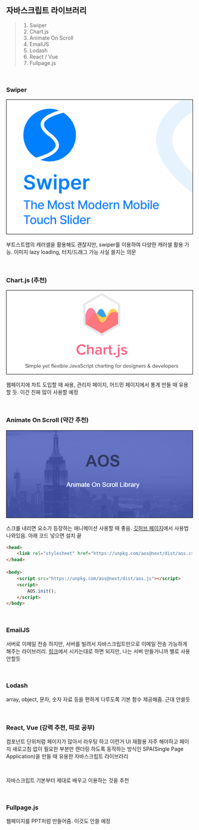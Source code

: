 ## 자바스크립트 라이브러리

> 1. Swiper
> 2. Chart.js
> 3. Animate On Scroll
> 4. EmailJS
> 5. Lodash
> 6. React / Vue
> 7. Fullpage.js

<br>

### Swiper

<p align="center"><a href="https://swiperjs.com/"><img src="./img/img01.png" style="border: 1px solid black" /></a></p>

부트스트랩의 캐러셀을 활용해도 괜찮지만, swiper를 이용하여 다양한 캐러셀 활용 가능. 이미지 lazy loading, 터치/드래그 가능 사실 쓸지는 의문

<br>

### Chart.js (추천)

<p align="center"><a href="https://www.chartjs.org/"><img src="./img/img02.png" style="border: 1px solid black" /></a></p>

웹페이지에 차트 도입할 때 싸용, 관리자 페이지, 어드민 페이지에서 통계 만들 때 유용할 듯. 이건 진짜 많이 사용할 예정

<br>

### Animate On Scroll (약간 추천)

<p align="center"><a href="https://michalsnik.github.io/aos/"><img src="./img/img03.png" style="border: 1px solid black" /></a></p>

스크롤 내리면 요소가 등장하는 애니메이션 사용할 때 좋음. [깃허브 페이지](https://github.com/michalsnik/aos)에서 사용법 나와있음. 아래 코드 넣으면 설치 끝

```html
<head>
    <link rel="stylesheet" href="https://unpkg.com/aos@next/dist/aos.css" />
</head>

<body>
    <script src="https://unpkg.com/aos@next/dist/aos.js"></script>
    <script>
        AOS.init();
    </script>
</body>
```

<br>

### EmailJS

서버로 이메일 전송 하지만, 서버를 빌려서 자바스크립트만으로 이메일 전송 가능하게 해주는 라이브러리. [링크](https://www.emailjs.com/docs/introduction/how-does-emailjs-work/)에서 시키는대로 하면 되지만, 나는 서버 만들거니까 별로 사용 안할듯

<br>

### Lodash

array, object, 문자, 숫자 자료 등을 편하게 다루도록 기본 함수 제공해줌. 근데 안쓸듯

<br>

### React, Vue (강력 추천, 따로 공부)

컴포넌트 단위처럼 페이지가 많아서 라우팅 하고 이런거 UI 재활용 자주 해야하고 페이지 새로고침 없이 필요한 부분만 렌더링 하도록 동작하는 방식인 SPA(Single Page Application)을 만들 때 유용한 자바스크립트 라이브러리

<br>

자바스크립트 기본부터 제대로 배우고 이용하는 것을 추천

<br>

### Fullpage.js

웹페이지를 PPT처럼 만들어줌. 이것도 안쓸 예정
